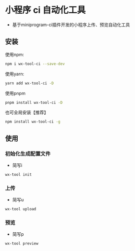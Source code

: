 # 小程序 ci 自动化工具

- 基于miniprogram-ci插件开发的小程序上传、预览自动化工具



## 安装

使用npm:

```bash
npm i wx-tool-ci --save-dev
```

使用yarn:

```bash
yarn add wx-tool-ci -D
```

使用pnpm

```bash
pnpm install wx-tool-ci -D
```

也可全局安装【推荐】

```bash
npm install wx-tool-ci -g
```



## 使用

### 初始化生成配置文件

- 简写i

```bash
wx-tool init
```

### 上传

- 简写u

```bash
wx-tool upload
```

### 预览

- 简写p

```bash
wx-tool preview
```

